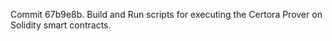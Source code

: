 Commit 67b9e8b.                    Build and Run scripts for executing the Certora Prover on Solidity smart contracts.